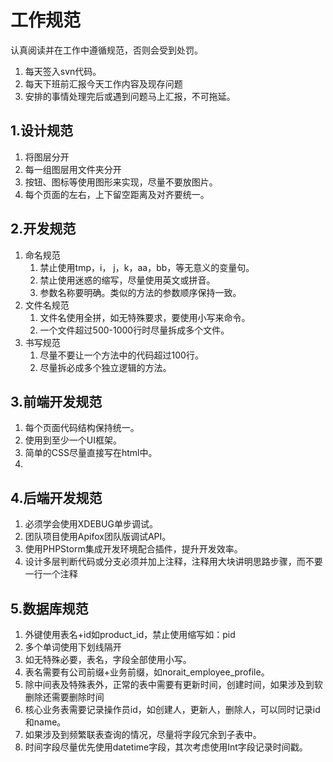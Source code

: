 # 工作规范

认真阅读并在工作中遵循规范，否则会受到处罚。

1. 每天签入svn代码。
2. 每天下班前汇报今天工作内容及现存问题
3. 安排的事情处理完后或遇到问题马上汇报，不可拖延。

## 1.设计规范

1. 将图层分开
2. 每一组图层用文件夹分开
3. 按钮、图标等使用图形来实现，尽量不要放图片。
4. 每个页面的左右，上下留空距离及对齐要统一。

## 2.开发规范

1. 命名规范
   1. 禁止使用tmp，i， j，k，aa，bb，等无意义的变量句。 
   2. 禁止使用迷惑的缩写，尽量使用英文或拼音。
   3. 参数名称要明确。类似的方法的参数顺序保持一致。
2. 文件名规范
   1. 文件名使用全拼，如无特殊要求，要使用小写来命令。
   2. 一个文件超过500-1000行时尽量拆成多个文件。
3. 书写规范
   1. 尽量不要让一个方法中的代码超过100行。
   2. 尽量拆必成多个独立逻辑的方法。

## 3.前端开发规范

1. 每个页面代码结构保持统一。
2. 使用到至少一个UI框架。
3. 简单的CSS尽量直接写在html中。
4. 

## 4.后端开发规范

1. 必须学会使用XDEBUG单步调试。
2. 团队项目使用Apifox团队版调试API。
3. 使用PHPStorm集成开发环境配合插件，提升开发效率。
4. 设计多层判断代码或分支必须并加上注释，注释用大块讲明思路步骤，而不要一行一个注释

## 5.数据库规范

1. 外键使用表名+id如product_id，禁止使用缩写如：pid
2. 多个单词使用下划线隔开
3. 如无特殊必要，表名，字段全部使用小写。
4. 表名需要有公司前缀+业务前缀，如norait_employee_profile。
5. 除中间表及特殊表外，正常的表中需要有更新时间，创建时间，如果涉及到软删除还需要删除时间
6. 核心业务表需要记录操作员id，如创建人，更新人，删除人，可以同时记录id和name。
7. 如果涉及到频繁联表查询的情况，尽量将字段冗余到子表中。
8. 时间字段尽量优先使用datetime字段，其次考虑使用Int字段记录时间戳。



